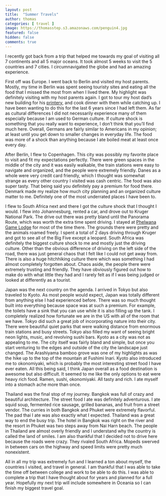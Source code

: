```yaml
---
layout: post
title:  "Summer Travels"
author: thomas
categories: [ travel ]
image: https://thomasstep.s3.amazonaws.com/penguin4.jpg
featured: false
hidden: false
comments: true
---
```

I recently got back from a trip that helped me towards my goal of visiting all 7 continents and all 5 major oceans. It took almost 5 weeks to visit the 5 countries and 7 cities. I circumnavigated the globe and had an amazing experience.

First off was Europe. I went back to Berlin and visited my host parents. Mostly, my time in Berlin was spent seeing touristy sites and eating all the food that I missed the most from when I lived there. My highlight was definitely visiting with my host parents again. I got to tour my host dad’s new building for his [printery](https://druckerei-wittig.de/), and cook dinner with them while catching up. I have been wanting to do this for the last 6 years since I had left them. As far as cultural differences I did not necessarily experience many of them especially because I am used to German culture. If culture shock is something that you really want to experience, I don’t think that you’ll find much here. Overall, Germans are fairly similar to Americans in my opinion; at least until you get down to smaller changes in everyday life. The food was more of a shock than anything because I ate boiled meat at least once every day.

After Berlin, I flew to Copenhagen. This city was possibly my favorite place to visit and fit my expectations perfectly. There were green spaces in the middle of the city and it was easily walkable, the train stations were easy to navigate and organized, and the people were extremely friendly. Danes as a whole were very credit card friendly, which I thought was somewhat strange as every other country I visited was cash centric. The food was also super tasty. That being said you definitely pay a premium for food there. Denmark made my realize how much city planning and an organized culture matter to me. Definitely one of the most underrated places I have been to.

I flew to South Africa next and there I got the culture shock that I thought I would. I flew into Johannesburg, rented a car, and drove out to Kruger National Park. The drive out there was pretty bland until the Panorama Route, which was worth the extra time spent driving. I stayed at [Phelwana Game Lodge](http://phelwana.co.za/) for most of the time there. The grounds there were pretty and the animals roamed freely. I spent a total of 2 days driving through Kruger and got to see all of the Big Five except a leopard. South Africa was definitely the biggest culture shock to me and mostly just the driving culture. Other than the obvious difference of driving on the left side of the road, there was just general chaos that I felt like I could not get away from. There is also a huge hitchhiking culture there which was something I had almost completely forgotten about. Chaos aside, the people there were extremely trusting and friendly. They have obviously figured out how to make do with what little they had and I rarely felt as if I was being judged or looked at differently as a tourist.

Japan was the next country on the agenda. I arrived in Tokyo but also traveled to Kyoto. As most people would expect, Japan was totally different from anything else I had experienced before. There was so much thought built into everything because space was at such a premium. For example, the toilets have a sink that you can use while it is also filling up the tank. I completely realized how fortunate we are in the US with all of the room that we have. Tokyo did such a great job of incorporating nature into their city. There were beautiful quiet parks that were walking distance from enormous train stations and busy streets. Tokyo also filled my want of seeing bright neon lights, music, and revolving sushi bars. Kyoto as a city was not as appealing to me. The city itself was fairly bland and simple, but once you start venturing to the edges and outside of the city the landscape just changed. The Arashiyama bamboo grove was one of my highlights as was the hike up to the top of the mountain at Fushimi Inari. Kyoto also introduced me to okonomiyaki, which is probably the most interesting street food I have ever eaten. All this being said, I think Japan overall as a food destination is awesome but also difficult. It seemed to me like the only options to eat were heavy rich food. Ramen, sushi, okonomiyaki. All tasty and rich. I ate myself into a stomach ache more than once.

Thailand was the final stop of my journey. Bangkok was full of crazy and beautiful architecture. The street food I ate was definitely adventurous. I ate squid soup, fermented rice sausage, grilled bananas, and fruit from a street vendor. The curries in both Bangkok and Phuket were extremely flavorful. The pad thai I ate was also exactly what I expected. Thailand was a great way to end the busy trip. The hotel in Bangkok was right on the river and the resort in Phuket was two steps away from Nai Harn beach. The people in Thailand are almost overly friendly and I understand why the country is called the land of smiles. I am also thankful that I decided not to drive here because the roads were crazy. They rivaled South Africa. Mopeds swerved in between cars on the highway and speed limits were pretty much nonexistent.

All in all my trip was extremely fun and I learned a ton about myself, the countries I visited, and travel in general. I am thankful that I was able to take the time off between college and work to be able to do this. I was able to complete a trip that I have thought about for years and planned for a full year. Hopefully my next trip will include somewhere in Oceania so I can finish my biggest travel goal.
